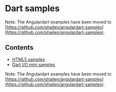 # Dart samples

Note: The Angulardart examples have been moved to
[https://github.com/shailen/angulardart-samples](https://github.com/shailen/angulardart-samples).

##  Contents
* [HTML5 samples](html5/README.md)
* [Dart I/O mini samples](dart_io_mini_samples/README.md)

Note: The Angulardart examples have been moved to
[https://github.com/shailen/angulardart-samples](https://github.com/shailen/angulardart-samples).


